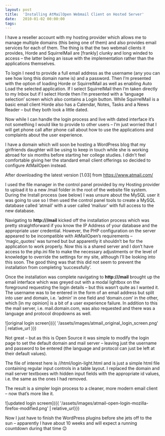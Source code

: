 ```yaml
---
layout: post
title:  'Installing AtMailOpen Webmail Client on Hosted Server'
date:   2010-01-02 00:00:00
tags:   
---
```

I have a reseller account with my hosting provider which allows me to manage multiple domains (this being one of them) and also provides email services for each of them. The thing is that the two webmail clients it provides, Horde and SquirrelMail are [frankly] clunky and long winded to access – the latter being an issue with the implementation rather than the applications themselves.

To login I need to provide a full email address as the username (any you can see how long this domain name is) and a password. Then I’m presented with the option of loading Horde or SquirrelMail as well as enabling Auto Load the selected application. If I select SquirrelMail then I’m taken directly to my Inbox but if I select Horde then I’m presented with a ‘language selection’ screen which also contains a Login button. While SquirrelMail is a basic email client Horde also has a Calendar, Notes, Tasks and a News Reader – but they both look a little dated.
<!--more-->
Now while I can handle the login process and live with dated interface it’s not something I would like to provide to other users – I’m just worried that I will get phone call after phone call about how to use the applications and complaints about the user experience.

I have a domain which will soon be hosting a WordPress blog that my girlfriends daughter will be using to keep in touch while she is working abroad for six months before starting her college studies. I didn’t feel comfortable giving her the standard email client offerings so decided to configure AtMailOpen instead.

After downloading the latest version [1.03] from <a href="https://www.atmail.com" target="_blank">https://www.atmail.com/</a>

I used the file manager in the control panel provided by my Hosting provider to upload it to a new /mail folder in the root of the website file system. During the Install process (see below) I was unsure about the MySQL user it was going to use so I then used the control panel tools to create a MySQL database called ‘atmail’ with a user called ‘mailusr’ with full access to the new database.

Navigating to **http:///mail** kicked off the installation process which was pretty straightforward if you know the IP Address of your database and the appropriate user credential. However, the PHP configuration on the server appeared to be incompatible with AtMailOpen’s requirements – ‘magic_quotes’ was turned but but apparently it shouldn’t be for the application to work properly. Now this is a shared server and I don’t have access to the php.ini file to make the necessary adjustments or the level of knowledge to override the settings for my site, although I’ll be looking into this soon. The good thing was that this did not seem to prevent the installation from completing ‘successfully’.

Once the installation was complete navigating to **http:///mail** brought up the email interface which was greyed out with a modal lightbox on the foreground requesting the login details – but this wasn’t quite as I wanted it. The username was to be entered in the form of an email address but split into user and domain, i.e. ‘admin’ in one field and ‘domain.com’ in the other, which [in my opinion] is a bit of a user experience failure. In addition to this the mail server, i.e. mail.domain.com, was also requested and there was a language and protocol dropdowns as well.

![original login screen]({{ '/assets/images/atmail_original_login_screen.png' | relative_url }})

Not great – but as this is Open Source it was simple to modify the login page to set the default domain and mail server – leaving just the username and password to be entered (the language and protocol can just be left at their default values).

The file of interest here is //html/login-light.html and is just a simple html file containing regular input controls in a table layout. I replaced the domain and mail server textboxes with hidden input fields with the appropriate id values, i.e. the same as the ones I had removed.

The result is a simpler login process to a cleaner, more modern email client – now that’s more like it.

![updated login screem]({{ '/assets/images/atmail-open-login-mozilla-firefox-modified.png' | relative_url}})

Now I just have to finish the WordPress plugins before she jets off to the sun – apparently I have about 10 weeks and will expect a running countdown during that time 😉